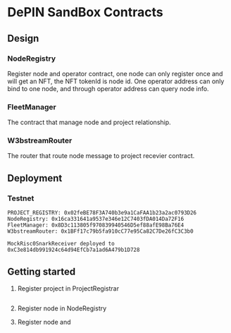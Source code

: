 # DePIN SandBox Contracts

## Design

### NodeRegistry

Register node and operator contract, one node can only register once and will get an NFT, the NFT tokenId is node id. One operator address can only bind to one node, and through operator address can query node info.

### FleetManager

The contract that manage node and project relationship.

### W3bstreamRouter

The router that route node message to project recevier contract.

## Deployment

### Testnet

```
PROJECT_REGISTRY: 0x02feBE78F3A740b3e9a1CaFAA1b23a2ac0793D26
NodeRegistry: 0x16ca331641a9537e346e12C7403fDA014Da72F16
FleetManager: 0x8D3c113805f970839940546D5ef88afE98Ba76E4
W3bstreamRouter: 0x1BFf17c79b5fa910cC77e95Ca82C7De26fC3C3b0

MockRisc0SnarkReceiver deployed to 0xC3e814db991924c64d94EfCb7a1ad6A479b1D728
```

## Getting started

1. Register project in ProjectRegistrar

```

```

2. Register node in NodeRegistry

2. Register node and 
